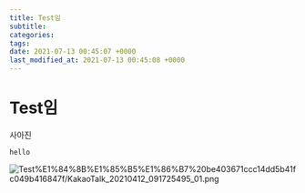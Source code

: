 ```yaml
---
title: Test임
subtitle: 
categories: 
tags: 
date: 2021-07-13 00:45:07 +0000
last_modified_at: 2021-07-13 00:45:08 +0000
---
```

# Test임

사아진

`hello`

![Test%E1%84%8B%E1%85%B5%E1%86%B7%20be403671ccc14dd5b41fc049b416847f/KakaoTalk_20210412_091725495_01.png](Test%E1%84%8B%E1%85%B5%E1%86%B7%20be403671ccc14dd5b41fc049b416847f/KakaoTalk_20210412_091725495_01.png)